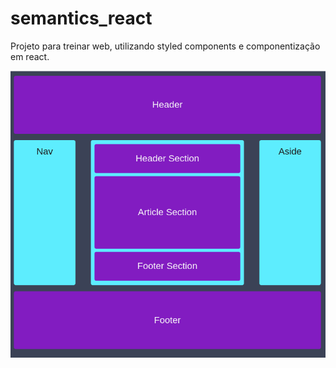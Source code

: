 # semantics_react
Projeto para treinar web, utilizando styled components e componentização em react.

![alt text](/example.png "Resultado do projeto")

